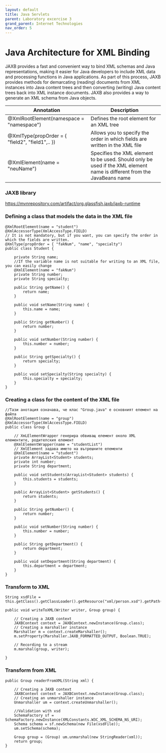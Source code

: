 ```yaml
---
layout: default
title: Java Servlets
parent: Laboratory excercise 3
grand_parent: Internet Technologies
nav_order: 5
---
```



# Java Architecture for XML Binding

JAXB provides a fast and convenient way to bind XML schemas and Java representations, making it easier for Java developers to include XML data and processing functions in Java applications. As part of this process, JAXB provides methods for demarcating (reading) documents from XML instances into Java content trees and then converting (writing) Java content trees back into XML instance documents. JAXB also provides a way to generate an XML schema from Java objects.

| Annotation                                      | Description                                                                                                                           |
| ----------------------------------------------- | ------------------------------------------------------------------------------------------------------------------------------------- |
| @XmlRootElement(namespace = "namespace")        | Defines the root element for an XML tree                                                                                                |
| @XmlType(propOrder = { "field2", "field1",.. }) | Allows you to specify the order in which fields are written in the XML file                                                            |
| @XmlElement(name = "neuName")                   | Specifies the XML element to be used. Should only be used if the XML element name is different from the JavaBeans name |

###

### JAXB library

https://mvnrepository.com/artifact/org.glassfish.jaxb/jaxb-runtime

### Defining a class that models the data in the XML file

```
@XmlRootElement(name = "student")
@XmlAccessorType(XmlAccessType.FIELD)
// It is not mandatory, but if you want, you can specify the order in which the fields are written.
@XmlType(propOrder = { "fakNum", "name", "specialty")
public class Student {

    private String name;
    //If the variable name is not suitable for writing to an XML file, you can easily change
    @XmlElement(name = "fakNum")
    private String number;
    private String specialty;

    public String getName() {
        return name;
    }

    public void setName(String name) {
        this.name = name;
    }

    public String getNumber() {
        return number;
    }

    public void setNumber(String number) {
        this.number = number;
    }

    public String getSpecialty() {
        return specialty;
    }

    public void setSpecialty(String specialty) {
        this.specialty = specialty;
    }
}
```

### Creating a class for the content of the XML file

```
//Тази анотация означава, че клас "Group.java" е основният елемент на файла
@XmlRootElement(name = "group")
@XmlAccessorType(XmlAccessType.FIELD)
public class Group {

    // XmLElementWrapper генерира обвиващ елемент около XML елементите, родителския елемент
    @XmlElementWrapper(name = "studentList")
    // XmlElement задава името на вътрешните елементи
    @XmlElement(name = "student")
    private ArrayList<Student> students;
    private int number;
    private String department;

    public void setStudents(ArrayList<Student> students) {
        this.students = students;
    }

    public ArrayList<Student> getStudents() {
        return students;
    }

    public String getNumber() {
        return number;
    }

    public void setNumber(String number) {
        this.number = number;
    }

    public String getDepartment() {
        return department;
    }

    public void setDepartment(String department) {
        this.department = department;
    }
}
```

### Transform to XML

```
String xsdFile = this.getClass().getClassLoader().getResource("xml/person.xsd").getPath();
```

```
public void writeToXML(Writer writer, Group group) {

    // Creating a JAXB context
    JAXBContext context = JAXBContext.newInstance(Group.class);
    // Creating a marshaller instance
    Marshaller m = context.createMarshaller();
    m.setProperty(Marshaller.JAXB_FORMATTED_OUTPUT, Boolean.TRUE);

    // Recording to a stream
    m.marshal(group, writer);

}
```

###

### Transform from XML

```
public Group readerFromXML(String xml) {

    // Creating a JAXB context
    JAXBContext context = JAXBContext.newInstance(Group.class);
    // Creating an unmarshaller instance
    Unmarshaller um = context.createUnmarshaller();

    //Validation with xsd
    SchemaFactory sf = SchemaFactory.newInstance(XMLConstants.W3C_XML_SCHEMA_NS_URI);
    Schema schema = sf.newSchema(new File(xsdFile));
    um.setSchema(schema);

    Group group = (Group) um.unmarshal(new StringReader(xml));
    return group;
}
```
